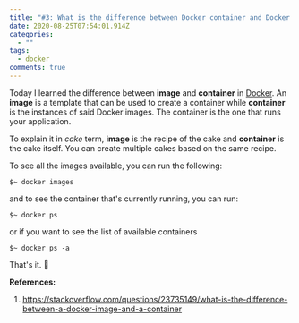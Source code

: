 ```yaml
---
title: "#3: What is the difference between Docker container and Docker image?"
date: 2020-08-25T07:54:01.914Z
categories:
  - ""
tags:
  - docker
comments: true
---
```

Today I learned the difference between **image** and **container** in [Docker][1]. An **image** is a template that can be used to create a container while **container** is the instances of said Docker images. The container is the one that runs your application.

To explain it in *cake* term, **image** is the recipe of the cake and **container** is the cake itself. You can create multiple cakes based on the same recipe.

To see all the images available, you can run the following:
```
$~ docker images
```

and to see the container that's currently running, you can run:
```
$~ docker ps
```

or if you want to see the list of available containers
```
$~ docker ps -a
```

That's it. 🎂

**References:**
1. https://stackoverflow.com/questions/23735149/what-is-the-difference-between-a-docker-image-and-a-container


[1]:https://www.docker.com/resources/what-container